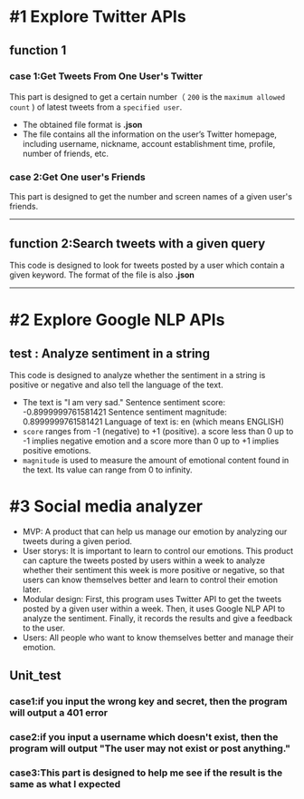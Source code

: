 #1 Explore Twitter APIs
====================
## function 1
### case 1:Get Tweets From One User's Twitter
This part is designed to get a certain number（ `200` is the `maximum allowed count` ) of latest tweets from a `specified user`.  
* The obtained file format is **.json**
* The file contains all the information on the user’s Twitter homepage, including username, nickname, account establishment time, profile, number of friends, etc.
### case 2:Get One user's Friends  
This part is designed to get the number and screen names of a given user's friends.

--------------------
## function 2:Search tweets with a given query
This code is designed to look for tweets posted by a user which contain a given keyword. 
The format of the file is also **.json**

--------------------
#2 Explore Google NLP APIs
============================
## test : Analyze sentiment in a string
This code is designed to analyze whether the sentiment in a string is positive or negative and also tell the language of the text.
* The text is "I am very sad." 
Sentence sentiment score: -0.8999999761581421
Sentence sentiment magnitude: 0.8999999761581421
Language of text is: en (which means ENGLISH)
* `score` ranges from -1 (negative) to +1 (positive). a score less than 0 up to -1 implies negative emotion and a score more than 0 up to +1 implies positive emotions.
* `magnitude` is used to measure the amount of emotional content found in the text. Its value can range from 0 to infinity.

#3 Social media analyzer
========================
* MVP: A product that can help us manage our emotion by analyzing our tweets during a given period.
* User storys: It is important to learn to control our emotions. This product can capture the tweets posted by users within a week to analyze whether their sentiment this week is more positive or negative, so that users can know themselves better and learn to control their emotion later.
* Modular design: First, this program uses Twitter API to get the tweets posted by a given user within a week. Then, it uses Google NLP API to analyze the sentiment. Finally, it records the results and give a feedback to the user.
* Users: All people who want to know themselves better and manage their emotion.

## Unit_test
### case1:if you input the wrong key and secret, then the program will output a 401 error  
### case2:if you input a username which doesn't exist, then the program will output "The user may not exist or post anything."  
### case3:This part is designed to help me see if the result is the same as what I expected  
